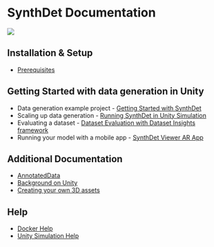 # SynthDet Documentation
<img src="images/Synthetic Data pipeline-Perception Workflow.png" align="middle"/>

## Installation & Setup
* [Prerequisites](Prerequisites.md)

## Getting Started with data generation in Unity
* Data generation example project - [Getting Started with SynthDet](GettingStartedSynthDet.md)
* Scaling up data generation - [Running SynthDet in Unity Simulation](RunningSynthDetCloud.md)
* Evaluating a dataset - [Dataset Evaluation with Dataset Insights framework](https://datasetinsights.readthedocs.io/en/0.2.5/Evaluation_Tutorial.html)
* Running your model with a mobile app - [SynthDet Viewer AR App](https://github.com/Unity-Technologies/perception-synthdet-demo-app)

## Additional Documentation
* [AnnotatedData](AnnotatedDataset.md)
* [Background on Unity](BackgroundUnity.md)
* [Creating your own 3D assets](CreatingAssets.md)

## Help
* [Docker Help](Docker.md)
* [Unity Simulation Help](UnitySimulationHelpInformation.md)
